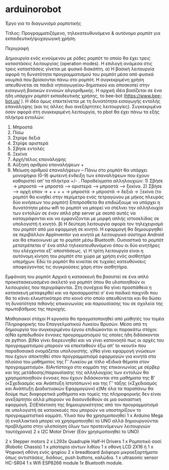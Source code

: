 # arduinorobot
Έργο για το διαγωνισμό ρομποτικής

Τίτλος: Προγραμματιζόμενο,  τηλεκατευθυνόμενο & αυτόνομο ρομπότ για εκπαιδευτική/ψυχαγωγική χρήση.

Περιγραφή

Δημιουργία ενός κινούμενου με ρόδες ρομπότ το οποίο θα έχει τρεις καταστάσεις  λειτουργίας (operation modes). Η επιλογή ανάμεσα στις τρεις καταστάσεις γίνεται με φυσικό διακόπτη.
α) Η βασική λειτουργία αφορά τη δυνατότητα προγραμματισμού του ρομπότ μέσα από φυσικά κουμπιά που βρίσκονται πάνω στο ρομπότ. Η συγκεκριμένη χρήση απευθύνεται σε παιδιά νηπιαγωγείου-δημοτικού και αποσκοπεί στην εισαγωγή βασικών εννοιών αλγοριθμικής. Η αρχική ιδέα βασίζεται σε ένα ήδη υπάρχον ρομπότ εκπαιδευτικής χρήσης, το bee-bot (https://www.bee-bot.us/ ). Η ιδέα όμως επεκτείνεται με τη δυνατότητα εισαγωγής εντολής επανάληψης (και τις άλλες δυο ανεξάρτητες λειτουργίες). 
Συγκεκριμένα όσον αφορά στη συγκεκριμένη λειτουργία, το pbot θα έχει πάνω τα εξής πλήκτρα εντολών: 
1.	Μπροστά 
2.	Πίσω
3.	Στρίψε δεξιά
4.	Στρίψε αριστερά
5.	Σβήσε εντολές
6.	Ξεκίνα
7.	Αρχή/τέλος επανάληψης
8.	Αύξηση αριθμού επαναλήψεων +
9.	Μείωση αριθμού επαναλήψεων –
Πάνω στο ρομπότ θα υπάρχει μονοψήφια (0-9) φωτεινή ένδειξη των επαναλήψεων που έχουν καθοριστεί απ’ τα πλήκτρα +/- . 
Παραδείγματα αλληλουχιών: 1) Σβήσε -> μπροστά –> μπροστά –> αριστερά –> μπροστά –> ξεκίνα. 2) Σβήσε –> αρχή επαν -> + + + + -> μπροστά -> μπροστά -> δεξιά -> Ξεκίνα (το ρομπότ θα κινηθεί στην περίμετρο ενός τετραγώνου με μήκος πλευράς δύο κινήσεων του ρομπότ) 
Επιπρόσθετα θα επιδιώξουμε να υπάρχει η δυνατότητα μέσω wifi το ρομπότ να μπορεί να στέλνει την αλληλουχία των εντολών σε έναν απλό php server με σκοπό αυτές να καταγράφονται και να εμφανίζονται με μορφή απλής ιστοσελίδας σε υπολογιστή ή κινητό.
β) Η δεύτερη λειτουργία αφορά τον τηλεχειρισμό του ρομπότ από μια εφαρμογή σε κινητό. Η εφαρμογή θα δημιουργηθεί σε περιβάλλον AppInventor για κινητά με λειτουργικό σύστημα Android και θα επικοινωνεί με το ρομπότ μέσω Bluetooth. Ουσιαστικά το ρομπότ μετατρέπεται σ’ ένα απλό τηλεκατευθυνόμενο όπου οι δύο κινητήρες του ελέγχονται εξ’ αποστάσεως. 
γ) Η τρίτη λειτουργία είναι η αυτόνομη κίνηση του ρομπότ στο χώρο με χρήση ενός αισθητήρα υπερήχων. Εδώ το ρομπότ θα κινείται σε τυχαίες κατευθύνσεις αποφεύγοντας τις συγκρούσεις χάρη στον αισθητήρα.

Εμφάνιση του ρομπότ
Αρχικά η κατασκευή θα βασιστεί σε ένα απλό προκατασκευασμένο σκελετό για ρομπότ όπου θα υλοποιηθούν οι λειτουργίες που περιγράφονται. Στη συνέχεια θα γίνει προσπάθεια η κατασκευή μεταφερθεί και να προσαρμοστεί σ’ ένα παιδικό παιχνίδι που θα το κάνει ελκυστικότερο στο κοινό στο οποίο απευθύνεται και θα δώσει τη δυνατότητα πιθανής επικοινωνίας και παρουσίασης του σε σχολεία της πρωτοβάθμιας της περιοχής.


Μαθησιακοί στόχοι
Η εργασία θα πραγματοποιηθεί από μαθητές του τομέα Πληροφορικής του Επαγγελματικού Λυκείου Βρυσών. Μέσα από τη δημιουργία του συγκεκριμένου έργου επιδιώκονται οι παρακάτω στόχοι:
α)Να εμπεδωθούν έννοιες προγραμματισμού τις οποίες ήδη διδάσκονται σε python.
β)Να γίνει διερευνηθεί και να γίνει κατανοητό πως οι αρχές του προγραμματισμού μπορούν να επεκταθούν έξω απ’ το «κουτί» που παραδοσιακά ονομάζεται υπολογιστής.
γ)Να γίνει εφαρμογή γνώσεων που έχουν αποκτηθεί στον προγραμματισμό εφαρμογών για κινητά στα πλαίσια του μαθήματος της Γ’ Λυκείου με τίτλο «Ειδικά θέματα στον προγραμματισμό».
δ)Αντίστοιχα στο κομμάτι της επικοινωνίας με σέρβερ και της μετάδοσης/παρουσίασης της αλληλουχίας των εντολών θα χρησιμοποιηθούν έννοιες που έχουν διδάσκονται στα μαθήματα της Β’ («Σχεδιασμός και Ανάπτυξη Ιστοτόπων») και της Γ’ τάξης («Σχεδιασμός και Ανάπτυξη Διαδικτυακών Εφαρμογών»)
ε)Με όλα τα παραπάνω θα δούμε πως διαφορετικά μαθήματα και τομείς της πληροφορικής δεν είναι ανεξάρτητοι αλλά μπορούν να διασυνδεθούν σε μια ουσιαστική εφαρμογή.
Στ)Επέκταση της δημιουργικότητας από τον προγραμματισμό σε υπολογιστή σε κατασκευές που μπορούν να υποστηρίξουν το προγραμματιστικό κομμάτι.
Υλικό που θα χρησιμοποιηθεί
1 x Arduino Mega (ή εναλλακτικά μπορεί να χρησιμοποιηθεί το UNO αλλά δημιουργούνται προβλήματα στην υλοποίηση όλων των προτεινόμενων λειτουργιών ταυτόχρονα)
2 x I2C Motor Driver (Εάν χρησιμοποιηθεί το UNO)

2  x Stepper motors
2 x L293x Quadruple Half-H Drivers
1 x Ρομποτικό σασί (Robotic Chassis)
1 x μπαταρία ιόντων λιθίου
1 x οθονη LCD 2X16 ή 1 x Ψηφιακή οθόνη ενός ψηφίου 
2 x breadboard 
Διάφορα μικροεξαρτήματα όπως αντιστάσεις, διόδους, push buttons, καλώδια.
1 x ultrasonic sensor HC-SR04
1 x Wifi ESP8266 module
1x Bluetooth module. 
